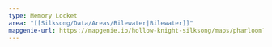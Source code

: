 ```yaml
---
type: Memory Locket
area: "[[Silksong/Data/Areas/Bilewater|Bilewater]]"
mapgenie-url: https://mapgenie.io/hollow-knight-silksong/maps/pharloom?locationIds=478787
---
```


